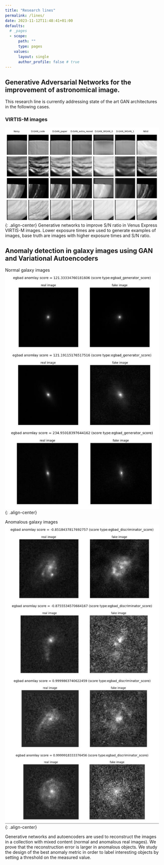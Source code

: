 ```yaml
---
title: "Research lines"
permalink: /lines/
date: 2023-11-12T11:48:41+01:00
defaults:
  # _pages
  - scope:
      path: ""
      type: pages
    values:
      layout: single
      author_profile: false # true
---
```


## Generative Adversarial Networks for the improvement of astronomical image.

This research line is currently addressing state of the art GAN architectures in the following cases.

### VIRTIS-M images

![image-center](/assets/images/lines/gan_virtis_1.jpg){: .align-center}
Generative networks to improve S/N ratio in Venus Express VIRTIS-M images. Lower exposure times are used to generate examples of images, base truth are images with higher exposure times and S/N ratio.

## Anomaly detection in galaxy images using GAN and Variational Autoencoders

Normal galaxy images
![image-center](/assets/images/lines/anomaly_det_1.jpg){: .align-center} 

Anomalous galaxy images
![image-center](/assets/images/lines/anomaly_det_2.jpg){: .align-center} 

Generative networks and autoencoders are used to reconstruct the images in a collection with mixed content (normal and anomalous real images). We prove that the reconstruction error is larger in anomalous objects. We study the design of the best anomaly metric in order to label interesting objects by setting a threshold on the measured value.


